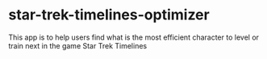 # star-trek-timelines-optimizer
This app is to help users find what is the most efficient character to level or train next in the game Star Trek Timelines
